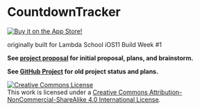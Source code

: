 # CountdownTracker

<a href="https://apps.apple.com/us/app/super-countdown-tracker/id1484864299?ls=1" >
  <img src="http://jonbash.com/assets/images/appstoredownload.svg" alt="Buy it on the App Store!" />
</a>

originally built for Lambda School iOS11 Build Week #1

**See [project proposal](https://github.com/jonbash/ios-build-sprint-project-proposal) for initial proposal, plans, and brainstorm.**

**See [GitHub Project](https://github.com/jonbash/CountdownTracker/projects/1) for old project status and plans.**

<a rel="license" href="http://creativecommons.org/licenses/by-nc-sa/4.0/"><img alt="Creative Commons License" style="border-width:0" src="https://i.creativecommons.org/l/by-nc-sa/4.0/88x31.png" /></a><br />This work is licensed under a <a rel="license" href="http://creativecommons.org/licenses/by-nc-sa/4.0/">Creative Commons Attribution-NonCommercial-ShareAlike 4.0 International License</a>.
